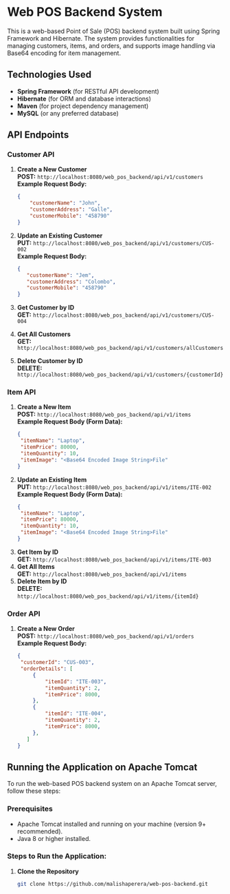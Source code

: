 # Web POS Backend System

This is a web-based Point of Sale (POS) backend system built using Spring Framework and Hibernate. The system provides functionalities for managing customers, items, and orders, and supports image handling via Base64 encoding for item management.

## Technologies Used
- **Spring Framework** (for RESTful API development)
- **Hibernate** (for ORM and database interactions)
- **Maven** (for project dependency management)
- **MySQL** (or any preferred database)

## API Endpoints

### Customer API
1. **Create a New Customer**  
   **POST:** `http://localhost:8080/web_pos_backend/api/v1/customers`  
   **Example Request Body:**
   ```json
   {
       "customerName": "John",
       "customerAddress": "Galle",
       "customerMobile": "458790"
   }

   
2. **Update an Existing Customer**  
   **PUT:** `http://localhost:8080/web_pos_backend/api/v1/customers/CUS-002`  
   **Example Request Body:**
   ```json
   {
      "customerName": "Jem",
      "customerAddress": "Colombo",
      "customerMobile": "458790"
   }

3. **Get Customer by ID**  
   **GET:** `http://localhost:8080/web_pos_backend/api/v1/customers/CUS-004`  

4. **Get All Customers**  
   **GET:** `http://localhost:8080/web_pos_backend/api/v1/customers/allCustomers`  

5. **Delete Customer by ID**  
   **DELETE:** `http://localhost:8080/web_pos_backend/api/v1/customers/{customerId}` 



### Item API
1. **Create a New Item**  
   **POST:** `http://localhost:8080/web_pos_backend/api/v1/items`  
   **Example Request Body (Form Data):**
   ```json
   {
    "itemName": "Laptop",
    "itemPrice": 80000,
    "itemQuantity": 10,
    "itemImage": "<Base64 Encoded Image String>File"
   }

2. **Update an Existing Item**  
   **PUT:** `http://localhost:8080/web_pos_backend/api/v1/items/ITE-002`  
   **Example Request Body (Form Data):**
   ```json
   {
    "itemName": "Laptop",
    "itemPrice": 80000,
    "itemQuantity": 10,
    "itemImage": "<Base64 Encoded Image String>File"
   }

3. **Get Item by ID**  
   **GET:** `http://localhost:8080/web_pos_backend/api/v1/items/ITE-003` 
4. **Get All Items**  
   **GET:** `http://localhost:8080/web_pos_backend/api/v1/items` 
5. **Delete Item by ID**  
   **DELETE:** `http://localhost:8080/web_pos_backend/api/v1/items/{itemId}` 

### Order API
1. **Create a New Order**  
   **POST:** `http://localhost:8080/web_pos_backend/api/v1/orders`  
   **Example Request Body:**
   ```json
   {
    "customerId": "CUS-003",
    "orderDetails": [
        {
            "itemId": "ITE-003",
            "itemQuantity": 2,
            "itemPrice": 8000,
        },
        {
            "itemId": "ITE-004",
            "itemQuantity": 2,
            "itemPrice": 8000,
        },
      ]
   }

## Running the Application on Apache Tomcat

To run the web-based POS backend system on an Apache Tomcat server, follow these steps:

### Prerequisites
- Apache Tomcat installed and running on your machine (version 9+ recommended).
- Java 8 or higher installed.

### Steps to Run the Application:

1. **Clone the Repository**
   ```bash
   git clone https://github.com/malishaperera/web-pos-backend.git
